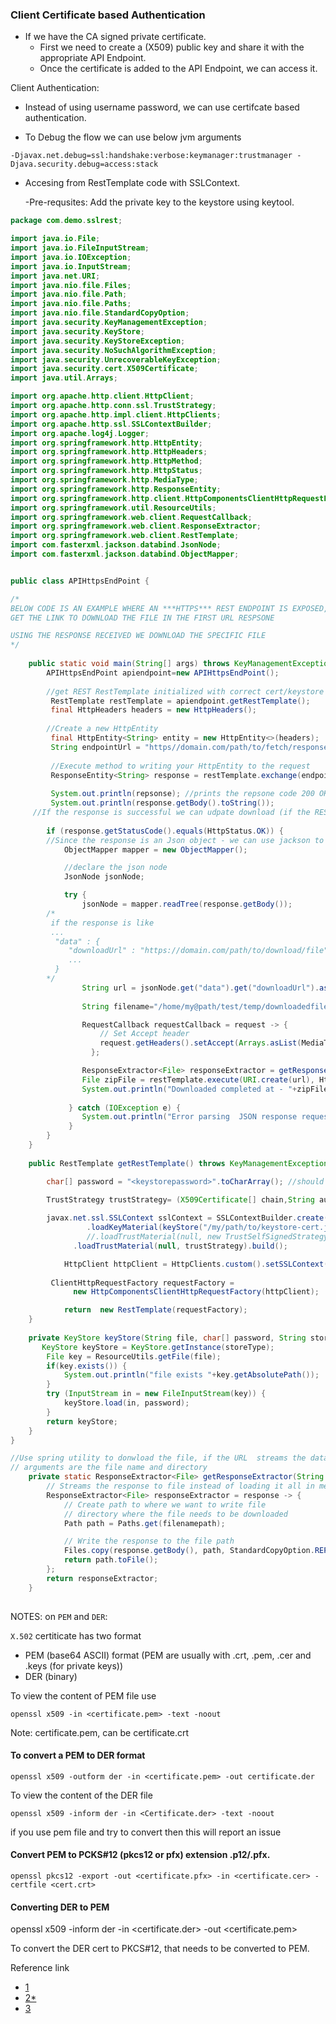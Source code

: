 ### Client Certificate based Authentication
 - If we have the CA signed private certificate.
   - First we need to create a (X509) public key and share it with the appropriate API Endpoint.
   - Once the certificate is added to the API Endpoint, we can access it.


Client Authentication:
 - Instead of using username password, we can use certifcate based authentication.

- To Debug the flow we can use below jvm arguments
```
-Djavax.net.debug=ssl:handshake:verbose:keymanager:trustmanager -Djava.security.debug=access:stack
```

- Accesing from RestTemplate code with SSLContext.

  -Pre-requsites: Add the private key to the keystore using keytool.

```java
package com.demo.sslrest;

import java.io.File;
import java.io.FileInputStream;
import java.io.IOException;
import java.io.InputStream;
import java.net.URI;
import java.nio.file.Files;
import java.nio.file.Path;
import java.nio.file.Paths;
import java.nio.file.StandardCopyOption;
import java.security.KeyManagementException;
import java.security.KeyStore;
import java.security.KeyStoreException;
import java.security.NoSuchAlgorithmException;
import java.security.UnrecoverableKeyException;
import java.security.cert.X509Certificate;
import java.util.Arrays;

import org.apache.http.client.HttpClient;
import org.apache.http.conn.ssl.TrustStrategy;
import org.apache.http.impl.client.HttpClients;
import org.apache.http.ssl.SSLContextBuilder;
import org.apache.log4j.Logger;
import org.springframework.http.HttpEntity;
import org.springframework.http.HttpHeaders;
import org.springframework.http.HttpMethod;
import org.springframework.http.HttpStatus;
import org.springframework.http.MediaType;
import org.springframework.http.ResponseEntity;
import org.springframework.http.client.HttpComponentsClientHttpRequestFactory;
import org.springframework.util.ResourceUtils;
import org.springframework.web.client.RequestCallback;
import org.springframework.web.client.ResponseExtractor;
import org.springframework.web.client.RestTemplate;
import com.fasterxml.jackson.databind.JsonNode;
import com.fasterxml.jackson.databind.ObjectMapper;


public class APIHttpsEndPoint {

/*
BELOW CODE IS AN EXAMPLE WHERE AN ***HTTPS*** REST ENDPOINT IS EXPOSED, WHERE WE CAN FIRE A QUERY
GET THE LINK TO DOWNLOAD THE FILE IN THE FIRST URL RESPSONE

USING THE RESPONSE RECEIVED WE DOWNLOAD THE SPECIFIC FILE
*/
   
    public static void main(String[] args) throws KeyManagementException, UnrecoverableKeyException, NoSuchAlgorithmException, KeyStoreException, Exception {
    	APIHttpsEndPoint apiendpoint=new APIHttpsEndPoint();
    	
    	//get REST RestTemplate initialized with correct cert/keystore 
    	 RestTemplate restTemplate = apiendpoint.getRestTemplate();
    	 final HttpHeaders headers = new HttpHeaders();
 
        //Create a new HttpEntity
         final HttpEntity<String> entity = new HttpEntity<>(headers);
         String endpointUrl = "https//domain.com/path/to/fetch/response URL TO DOWNLOADABLE LINK";
    
         //Execute method to writing your HttpEntity to the request
         ResponseEntity<String> response = restTemplate.exchange(endpointUrl, HttpMethod.GET, entity, String.class);
    	
         System.out.println(repsonse); //prints the repsone code 200 OK or 401 Unauthorize error
         System.out.println(response.getBody().toString());
	 //If the response is successful we can udpate download (if the REST endpoint provides downloadable content)
	 
    	if (response.getStatusCode().equals(HttpStatus.OK)) {
	    //Since the response is an Json object - we can use jackson to downlaod the content
            ObjectMapper mapper = new ObjectMapper();

            //declare the json node 
            JsonNode jsonNode;

            try {
                jsonNode = mapper.readTree(response.getBody());
		/*
		 if the response is like 
		 ... 
		  "data" : {
		     "downloadUrl" : "https://domain.com/path/to/download/file",
		     ...
		  }
		*/
                String url = jsonNode.get("data").get("downloadUrl").asText();
   
                String filename="/home/my@path/test/temp/downloadedfile-demo.zip";

                RequestCallback requestCallback = request -> {
                    // Set Accept header
                    request.getHeaders().setAccept(Arrays.asList(MediaType.APPLICATION_OCTET_STREAM, MediaType.ALL));
                  };

                ResponseExtractor<File> responseExtractor = getResponseExtractor(filename);
                File zipFile = restTemplate.execute(URI.create(url), HttpMethod.GET, requestCallback, responseExtractor);
                System.out.println("Downloaded completed at - "+zipFile.toURI());
 
             } catch (IOException e) {
            	System.out.println("Error parsing  JSON response request "+e.getMessage());
             }
        }
    }
    
    public RestTemplate getRestTemplate() throws KeyManagementException, UnrecoverableKeyException, NoSuchAlgorithmException, KeyStoreException, Exception {

        char[] password = "<keystorepassword>".toCharArray(); //should flow from applicaton.properties
        
        TrustStrategy trustStrategy= (X509Certificate[] chain,String authType)->true;

        javax.net.ssl.SSLContext sslContext = SSLContextBuilder.create()
    	         .loadKeyMaterial(keyStore("/my/path/to/keystore-cert.jks", password,"JKS"), password) //PCKS12 is the latest keystore format
    	         //.loadTrustMaterial(null, new TrustSelfSignedStrategy()).build();  //use this for self-signed certificate
    		  .loadTrustMaterial(null, trustStrategy).build();

    	    HttpClient httpClient = HttpClients.custom().setSSLContext(sslContext).build();
    
         ClientHttpRequestFactory requestFactory =
              new HttpComponentsClientHttpRequestFactory(httpClient);

    	    return  new RestTemplate(requestFactory);
	}
   
    private KeyStore keyStore(String file, char[] password, String storeType) throws Exception {
       KeyStore keyStore = KeyStore.getInstance(storeType);
        File key = ResourceUtils.getFile(file);
        if(key.exists()) {
        	System.out.println("file exists "+key.getAbsolutePath());
        }
        try (InputStream in = new FileInputStream(key)) {
            keyStore.load(in, password);
        }
        return keyStore;
    }
}

//Use spring utility to donwload the file, if the URL  streams the data in response
// arguments are the file name and directory 
    private static ResponseExtractor<File> getResponseExtractor(String filenamepath) {
		// Streams the response to file instead of loading it all in memory
		ResponseExtractor<File> responseExtractor = response -> {
		    // Create path to where we want to write file
		    // directory where the file needs to be downloaded
		    Path path = Paths.get(filenamepath);

		    // Write the response to the file path
		    Files.copy(response.getBody(), path, StandardCopyOption.REPLACE_EXISTING);
		    return path.toFile();
		};
		return responseExtractor;
	}
   
```

 NOTES: on `PEM` and `DER`:
 

 `X.502` certiticate has two format
  - PEM (base64 ASCII) format (PEM are usually with .crt, .pem, .cer and .keys (for private keys))
  - DER (binary)

To view the content of PEM file use

```
openssl x509 -in <certificate.pem> -text -noout
```
Note: certificate.pem, can be certificate.crt

#### To convert a PEM to DER format
```
openssl x509 -outform der -in <certificate.pem> -out certificate.der
```
To view the content of the DER file
```
openssl x509 -inform der -in <Certificate.der> -text -noout
```
if you use pem file and try to convert then this will report an issue

#### Convert PEM to PCKS#12 (pkcs12  or pfx) extension .p12/.pfx.
```
openssl pkcs12 -export -out <certificate.pfx> -in <certificate.cer> -certfile <cert.crt>
```

#### Converting DER to PEM

openssl x509 -inform der -in <certificate.der> -out <certificate.pem>

To convert the DER cert to PKCS#12, that needs to be converted to PEM.

Reference link 
 - [1](https://dzone.com/articles/extracting-a-private-key-from-java-keystore-jks)
 - [2*](https://www.thesslstore.com/blog/client-authentication-certificate-101-how-to-simplify-access-using-pki-authentication/)
 - [3](https://medium.com/@itzgeoff/using-a-custom-trust-store-with-resttemplate-in-spring-boot-77b18f6a5c39)
